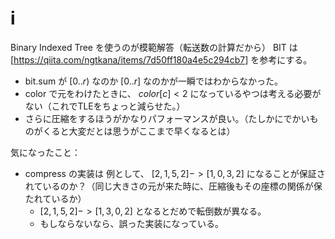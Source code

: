 # i
Binary Indexed Tree を使うのが模範解答（転送数の計算だから）
BIT は [https://qiita.com/ngtkana/items/7d50ff180a4e5c294cb7] を参考にする。

- bit.sum が $[0..r)$ なのか $[0..r]$ なのかが一瞬ではわからなかった。
- color で元をわけたときに、 $color[c] < 2$ になっているやつは考える必要がない（これでTLEをちょっと減らせた。）
- さらに圧縮をするほうがかなりパフォーマンスが良い。（たしかにでかいものがくると大変だとは思うがここまで早くなるとは）

気になったこと：
- compress の実装は 例として、 $[2,1,5,2] -> [1,0,3,2]$ になることが保証されているのか？（同じ大きさの元が来た時に、圧縮後もその座標の関係が保たれているか）
    - $[2,1,5,2] -> [1,3,0,2]$ となるとだめで転倒数が異なる。
    - もしならないなら、誤った実装になっている。
